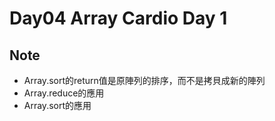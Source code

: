 # Day04 Array Cardio Day 1

## Note
* Array.sort的return值是原陣列的排序，而不是拷貝成新的陣列
* Array.reduce的應用
* Array.sort的應用